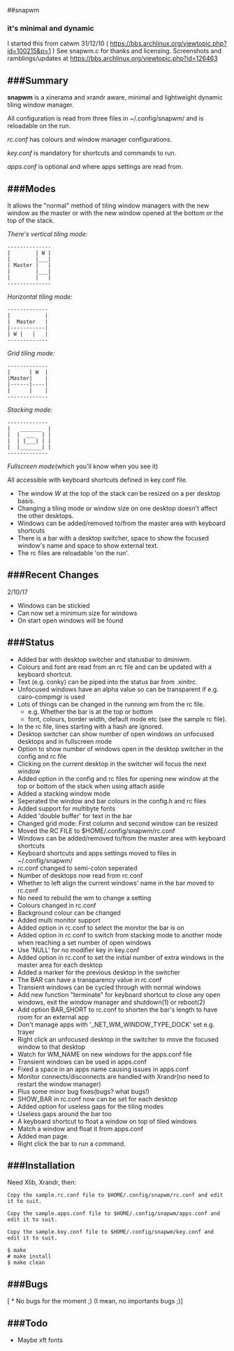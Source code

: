 ##snapwm
### it's minimal and dynamic

I started this from catwm 31/12/10 ( https://bbs.archlinux.org/viewtopic.php?id=100215&p=1 )
    See snapwm.c for thanks and licensing.
Screenshots and ramblings/updates at https://bbs.archlinux.org/viewtopic.php?id=126463


###Summary
-------


**snapwm** is a xinerama and xrandr aware, minimal and lightweight dynamic tiling window manager.

All configuration is read from three files in ~/.config/snapwm/ and is reloadable on the run.

*rc.conf* has colours and window manager configurations.

*key.conf* is mandatory for shortcuts and commands to run.

*apps.conf* is optional and where apps settings are read from.

###Modes
-----

It allows the "normal" method of tiling window managers with the new
    window as the master or with the new window opened at the bottom
    or the top of the stack.

 *There's vertical tiling mode:*

    --------------
    |        | W |
    |        |___|
    | Master |   |
    |        |___|
    |        |   |
    --------------

 *Horizontal tiling mode:*

    -------------
    |           |
    |  Master   |
    |-----------|
    | W |   |   |
    -------------

 *Grid tiling mode:*

    -------------
    |      | W  |
    |Master|    |
    |------|----|
    |      |    |
    -------------

 *Stacking mode:*

    -------------
    |   _______  |
    |  |  ___  | |
    |  | |___| | |
    |  |_______| |
    -------------


 *Fullscreen mode*(which you'll know when you see it)

 All accessible with keyboard shortcuts defined in key.conf file.
 
 * The window *W* at the top of the stack can be resized on a per desktop basis.
 * Changing a tiling mode or window size on one desktop doesn't affect the other desktops.
 * Windows can be added/removed to/from the master area with keyboard shortcuts
 * There is a bar with a desktop switcher, space to show the focused window's name and space to show external text.
 * The rc files are reloadable 'on the run'.


###Recent Changes
--------------

2/10/17

  * Windows can be stickied
  * Can now set a minimum size for windows
  * On start open windows will be found


###Status
------

  * Added bar with desktop switcher and statusbar to dminiwm.
  * Colours and font are read from an rc file and can be updated with a keyboard shortcut.
  * Text (e.g. conky) can be piped into the status bar from .xinitrc.
  * Unfocused windows have an alpha value so can be transparent if e.g. cairo-compmgr is used
  * Lots of things can be changed in the running wm from the rc file.
	* e.g. Whether the bar is at the top or bottom
	* font, colours, border width, default mode etc (see the sample rc file).
  * In the rc file, lines starting with a hash are ignored.
  * Desktop switcher can show number of open windows on unfocused desktops and in fullscreen mode
  * Option to show number of windows open in the desktop switcher in the config and rc file
  * Clicking on the current desktop in the switcher will focus the next window
  * Added option in the config and rc files for opening new window at the 
  top or bottom of the stack when using attach aside
  * Added a stacking window mode
  * Seperated the window and bar colours in the config.h and rc files
  * Added support for multibyte fonts
  * Added 'double buffer' for text in the bar
  * Changed grid mode: First column and second window can be resized
  * Moved the RC FILE to $HOME/.config/snapwm/rc.conf
  * Windows can be added/removed to/from the master area with keyboard shortcuts
  * Keyboard shortcuts and apps settings moved to files in ~/.config/snapwm/
  * rc.conf changed to semi-colon seperated
  * Number of desktops now read from rc.conf
  * Whether to left align the current windows' name in the bar moved to rc.conf
  * No need to rebuild the wm to change a setting
  * Colours changed in rc.conf
  * Background colour can be changed
  * Added multi monitor support
  * Added option in rc.conf to select the monitor the bar is on
  * Added option in rc.conf to switch from stacking mode to another
     mode when reaching a set number of open windows
  * Use 'NULL' for no modifier key in key.conf
  * Added option in rc.conf to set the initial number of extra
     windows in the master area for each desktop
  * Added a marker for the previous desktop in the switcher
  * The BAR can have a transparency value in rc.conf
  * Transient windows can be cycled through with normal windows
  * Add new function "terminate" for keyboard shortcut to
     close any open windows, exit the window manager and shutdown(1)
     or reboot(2)
  * Add option BAR_SHORT to rc.conf to shorten the bar's 
     length to have room for an external app
  *  Don't manage apps with '_NET_WM_WINDOW_TYPE_DOCK' set
      e.g. trayer
  * Right click an unfocused desktop in the switcher to move the
     focused window to that desktop
  * Watch for WM_NAME on new windows for the apps.conf file
  * Transient windows can be used in apps.conf
  * Fixed a space in an apps name causing issues in apps.conf
  * Monitor connects/disconnects are handled with Xrandr(no need to restart the window manager)
  * Plus some minor bug fixes(bugs? what bugs!)
  * SHOW_BAR in rc.conf now can be set for each desktop
  * Added option for useless gaps for the tiling modes
  * Useless gaps around the bar too
  * A keyboard shortcut to float a window on top of tiled windows
  * Match a window and float it from apps.conf
  * Added man page.
  * Right click the bar to run a command.


###Installation
------------

Need Xlib, Xrandr, then:

    Copy the sample.rc.conf file to $HOME/.config/snapwm/rc.conf and edit it to suit.

    Copy the sample.apps.conf file to $HOME/.config/snapwm/apps.conf and edit it to suit.

    Copy the sample.key.conf file to $HOME/.config/snapwm/key.conf and edit it to suit.

    $ make
    # make install
    $ make clean


###Bugs
----

[ * No bugs for the moment ;) (I mean, no importants bugs ;)]


###Todo
----

  * Maybe xft fonts
